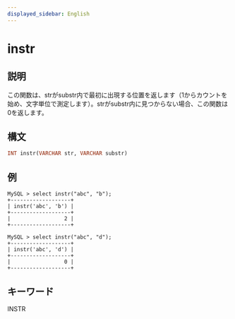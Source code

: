 ```yaml
---
displayed_sidebar: English
---
```


# instr

## 説明

この関数は、strがsubstr内で最初に出現する位置を返します（1からカウントを始め、文字単位で測定します）。strがsubstr内に見つからない場合、この関数は0を返します。

## 構文

```Haskell
INT instr(VARCHAR str, VARCHAR substr)
```

## 例

```Plain Text
MySQL > select instr("abc", "b");
+-------------------+
| instr('abc', 'b') |
+-------------------+
|                 2 |
+-------------------+

MySQL > select instr("abc", "d");
+-------------------+
| instr('abc', 'd') |
+-------------------+
|                 0 |
+-------------------+
```

## キーワード

INSTR
